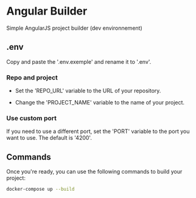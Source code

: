 # Angular Builder

Simple AngularJS project builder (dev environnement)

## .env


Copy and paste the '.env.exemple' and rename it to '.env'.

### Repo and project

- Set the 'REPO_URL' variable to the URL of your repository.

- Change the 'PROJECT_NAME' variable to the name of your project.

### Use custom port

If you need to use a different port, set the 'PORT' variable to the port you want to use. The default is '4200'.

## Commands

Once you're ready, you can use the following commands to build your project:

```bash
docker-compose up --build
```